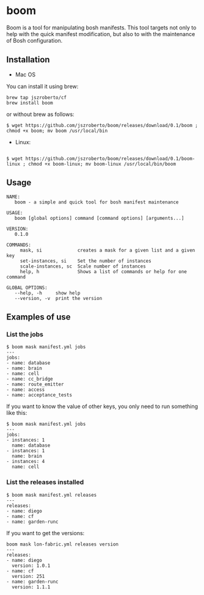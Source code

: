 # boom

Boom is a tool for manipulating bosh manifests. This tool targets not only to help with the quick manifest modification, but also to with the maintenance of Bosh configuration.

## Installation

* Mac OS

You can install it using brew: 
```
brew tap jszroberto/cf
brew install boom
```
or without brew as follows:

```
$ wget https://github.com/jszroberto/boom/releases/download/0.1/boom ; chmod +x boom; mv boom /usr/local/bin
```

* Linux:

```

$ wget https://github.com/jszroberto/boom/releases/download/0.1/boom-linux ; chmod +x boom-linux; mv boom-linux /usr/local/bin/boom
```


## Usage

```
NAME:
   boom - a simple and quick tool for bosh manifest maintenance

USAGE:
   boom [global options] command [command options] [arguments...]

VERSION:
   0.1.0

COMMANDS:
     mask, si             creates a mask for a given list and a given key
     set-instances, si    Set the number of instances
     scale-instances, sc  Scale number of instances
     help, h              Shows a list of commands or help for one command

GLOBAL OPTIONS:
   --help, -h     show help
   --version, -v  print the version
```

## Examples of use

### List the jobs

```
$ boom mask manifest.yml jobs
---
jobs:
- name: database
- name: brain
- name: cell
- name: cc_bridge
- name: route_emitter
- name: access
- name: acceptance_tests
```

If you want to know the value of other keys, you only need to run something like this:

```
$ boom mask manifest.yml jobs
---
jobs:
- instances: 1
  name: database
- instances: 1
  name: brain
- instances: 4
  name: cell
```

### List the releases installed

```
$ boom mask manifest.yml releases
---
releases:
- name: diego
- name: cf
- name: garden-runc

```
If you want to get the versions:

```
boom mask lon-fabric.yml releases version
---
releases:
- name: diego
  version: 1.0.1
- name: cf
  version: 251
- name: garden-runc
  version: 1.1.1
```
